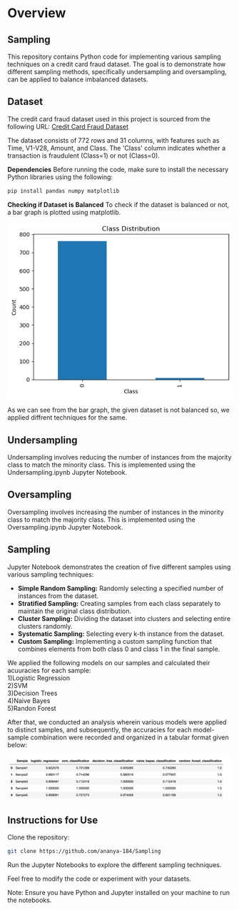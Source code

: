 # Overview
## Sampling 

This repository contains Python code for implementing various sampling techniques on a credit card fraud dataset. The goal is to demonstrate how different sampling methods, specifically undersampling and oversampling, can be applied to balance imbalanced datasets.

## Dataset
The credit card fraud dataset used in this project is sourced from the following URL:
[Credit Card Fraud Dataset](https://github.com/AnjulaMehto/Sampling_Assignment/blob/main/Creditcard_data.csv)


The dataset consists of 772 rows and 31 columns, with features such as Time, V1-V28, Amount, and Class. The 'Class' column indicates whether a transaction is fraudulent (Class=1) or not (Class=0).

**Dependencies**
Before running the code, make sure to install the necessary Python libraries using the following:

```bash
pip install pandas numpy matplotlib
```

**Checking if Dataset is Balanced**
To check if the dataset is balanced or not, a bar graph is plotted using matplotlib.


![Balance_Check](balance.png)<br/>

As we can see from the bar graph, the given dataset is not balanced so, we applied diffrent techniques for the same.

## Undersampling
Undersampling involves reducing the number of instances from the majority class to match the minority class. This is implemented using the Undersampling.ipynb Jupyter Notebook.<br/>

## Oversampling
Oversampling involves increasing the number of instances in the minority class to match the majority class. This is implemented using the Oversampling.ipynb Jupyter Notebook.<br/>

## Sampling

Jupyter Notebook demonstrates the creation of five different samples using various sampling techniques:<br/>
* **Simple Random Sampling:** Randomly selecting a specified number of instances from the dataset.<br/>
* **Stratified Sampling:** Creating samples from each class separately to maintain the original class distribution.<br/>
* **Cluster Sampling:** Dividing the dataset into clusters and selecting entire clusters randomly.<br/>
* **Systematic Sampling:** Selecting every k-th instance from the dataset.<br/>
* **Custom Sampling:** Implementing a custom sampling function that combines elements from both class 0 and class 1 in the final sample.<br/>

We applied the following models on our samples and calculated their acuuracies for each sample:<br/>
1)Logistic Regression<br/>
2)SVM<br/>
3)Decision Trees<br/>
4)Naive Bayes<br/>
5)Randon Forest<br/>

After that, we conducted an analysis wherein various models were applied to distinct samples, and subsequently, the accuracies for each model-sample combination were recorded and organized in a tabular format given below:<br/>

![Accuracy_table](table.png)


## Instructions for Use

Clone the repository:
```bash
git clone https://github.com/ananya-184/Sampling
```


Run the Jupyter Notebooks to explore the different sampling techniques.<br/>

Feel free to modify the code or experiment with your datasets.<br/>

Note: Ensure you have Python and Jupyter installed on your machine to run the notebooks.<br/>
